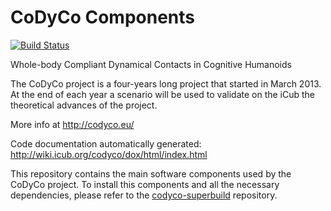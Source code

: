 CoDyCo Components
=================
[![Build Status](https://travis-ci.org/robotology/codyco-modules.svg?branch=master)](https://travis-ci.org/robotology/codyco-modules)

Whole-body Compliant Dynamical Contacts in Cognitive Humanoids

The CoDyCo project is a four-years long project that started in March
2013. At the end of each year a scenario will be used to validate on the
iCub  the theoretical advances of the project.

More info at http://codyco.eu/

Code documentation automatically generated: http://wiki.icub.org/codyco/dox/html/index.html

This repository contains the main software components used by the CoDyCo project. 
To install this components and all the necessary dependencies, please refer to the [codyco-superbuild](https://github.com/robotology-playground/codyco-superbuild) repository. 
